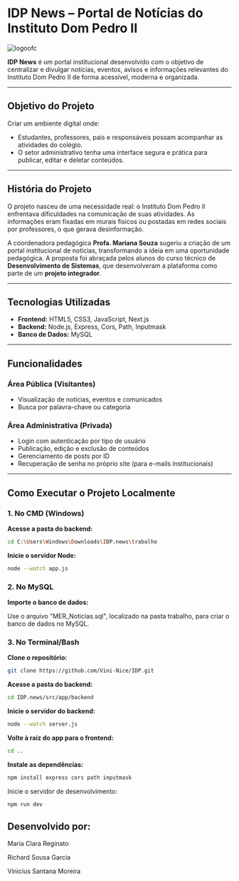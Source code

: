 # IDP News – Portal de Notícias do Instituto Dom Pedro II

![logoofc](https://github.com/user-attachments/assets/7bf05b81-5ff1-4d13-bf1c-fca4bf6f2733)

**IDP News** é um portal institucional desenvolvido com o objetivo de centralizar e divulgar notícias, eventos, avisos e informações relevantes do Instituto Dom Pedro II de forma acessível, moderna e organizada.

---

## Objetivo do Projeto

Criar um ambiente digital onde:

- Estudantes, professores, pais e responsáveis possam acompanhar as atividades do colégio.
- O setor administrativo tenha uma interface segura e prática para publicar, editar e deletar conteúdos.

---

## História do Projeto

O projeto nasceu de uma necessidade real: o Instituto Dom Pedro II enfrentava dificuldades na comunicação de suas atividades. As informações eram fixadas em murais físicos ou postadas em redes sociais por professores, o que gerava desinformação.

A coordenadora pedagógica **Profa. Mariana Souza** sugeriu a criação de um portal institucional de notícias, transformando a ideia em uma oportunidade pedagógica. A proposta foi abraçada pelos alunos do curso técnico de **Desenvolvimento de Sistemas**, que desenvolveram a plataforma como parte de um **projeto integrador**.

---

## Tecnologias Utilizadas

- **Frontend:** HTML5, CSS3, JavaScript, Next.js
- **Backend:** Node.js, Express, Cors, Path, Inputmask
- **Banco de Dados:** MySQL

---

## Funcionalidades

### Área Pública (Visitantes)

- Visualização de notícias, eventos e comunicados
- Busca por palavra-chave ou categoria

### Área Administrativa (Privada)

- Login com autenticação por tipo de usuário
- Publicação, edição e exclusão de conteúdos
- Gerenciamento de posts por ID
- Recuperação de senha no próprio site (para e-mails institucionais)

---

## Como Executar o Projeto Localmente

### 1. No CMD (Windows)

**Acesse a pasta do backend:**
```bash
cd C:\Users\Windows\Downloads\IDP.news\trabalho
```

**Inicie o servidor Node:**

```bash
node --watch app.js
```

### 2. No MySQL

**Importe o banco de dados:**

Use o arquivo "MER_Noticias.sql", localizado na pasta trabalho, para criar o banco de dados no MySQL.



### 3. No Terminal/Bash


**Clone o repositório:**

```bash
git clone https://github.com/Vini-Nice/IDP.git
```


**Acesse a pasta do backend:**

```bash
cd IDP.news/src/app/backend
```


**Inicie o servidor do backend:**

```bash
node --watch server.js
```



**Volte à raiz do app para o frontend:**

```bash
cd ..
```


**Instale as dependências:**

```bash
npm install express cors path inputmask 
```



Inicie o servidor de desenvolvimento:

```bash
npm run dev
```


## Desenvolvido por:

Maria Clara Reginato

Richard Sousa Garcia

Vinicius Santana Moreira




